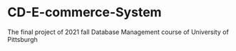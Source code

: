 # CD-E-commerce-System
The final project of 2021 fall Database Management course of University of Pittsburgh
